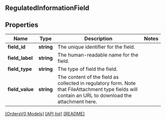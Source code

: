 ## RegulatedInformationField

## Properties

Name | Type | Description | Notes
------------ | ------------- | ------------- | -------------
**field_id** | **string** | The unique identifier for the field. |
**field_label** | **string** | The human-readable name for the field. |
**field_type** | **string** | The type of field the field. |
**field_value** | **string** | The content of the field as collected in regulatory form. Note that FileAttachment type fields will contain an URL to download the attachment here. |

[[OrdersV0 Models]](../) [[API list]](../../Api) [[README]](../../../README.md)
